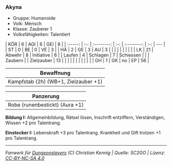 ### Akyna

- Gruppe: Humanoide
- Volk: Mensch
- Klasse: Zauberer 1
- Volksfähigkeiten: Talentiert

|   KÖR   |  6  |    AGI     |  6  |    GEI     |  8  |
| :-----: | :-: | :--------: | :-: | :--------: | :-: | --- |
|   ST    |  0  |     BE     |  0  |     VE     |  3  |
|   HÄ    |  2  |     GE     |  3  |     AU     |  3  |
|         |     |            |     |            |     |     |
|   LK    | 21  |   Abwehr   |  8  | Initiative |  6  |
| Laufen  |  4  |  Schlagen  |  7  | Schiessen  |     |
| Zaubern |     | Zielzauber | 13  |            |     |
|         |     |            |     |            |     |     |
|   GH    |  1  |     GK     | no  |     EP     | 56  |

|              Bewaffnung              |
| :----------------------------------: |
| Kampfstab (2h) (WB+1, Zielzauber +1) |

|           Panzerung            |
| :----------------------------: |
| Robe (runenbestickt) (Aura +1) |

**Bildung I:** Allgemeinbildung, Rätsel lösen, Inschrift entziffern, Verständigen, Wissen +2 pro Talentrang.

**Einstecker I:** Lebenskraft +3 pro Talentrang. Krankheit und Gift trotzen +1 pro Talentrang.

---

_Fanwerk für [Dungeonslayers](https://www.dungeonslayers.net/) (C) Christian Kennig | Quelle: SC2GO | Lizenz: [CC-BY-NC-SA 4.0](https://creativecommons.org/licenses/by-nc-sa/4.0/deed.de)_
